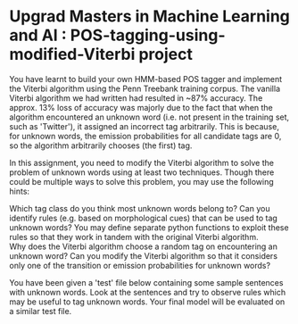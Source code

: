 # Upgrad Masters in Machine Learning and AI : POS-tagging-using-modified-Viterbi project

You have learnt to build your own HMM-based POS tagger and implement the Viterbi algorithm using the Penn Treebank training corpus. The vanilla Viterbi algorithm we had written had resulted in ~87% accuracy. The approx. 13% loss of accuracy was majorly due to the fact that when the algorithm encountered an unknown word (i.e. not present in the training set, such as 'Twitter'), it assigned an incorrect tag arbitrarily. This is because, for unknown words, the emission probabilities for all candidate tags are 0, so the algorithm arbitrarily chooses (the first) tag.  

 

In this assignment, you need to modify the Viterbi algorithm to solve the problem of unknown words using at least two techniques. Though there could be multiple ways to solve this problem, you may use the following hints:  

Which tag class do you think most unknown words belong to? Can you identify rules (e.g. based on morphological cues) that can be used to tag unknown words? You may define separate python functions to exploit these rules so that they work in tandem with the original Viterbi algorithm.  
Why does the Viterbi algorithm choose a random tag on encountering an unknown word? Can you modify the Viterbi algorithm so that it considers only one of the transition or emission probabilities for unknown words?  
 

You have been given a 'test' file below containing some sample sentences with unknown words. Look at the sentences and try to observe rules which may be useful to tag unknown words. Your final model will be evaluated on a similar test file.  
